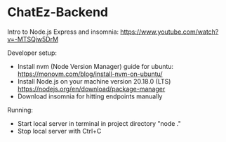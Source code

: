 # ChatEz-Backend

Intro to Node.js Express and insomnia: https://www.youtube.com/watch?v=-MTSQjw5DrM

Developer setup:

- Install nvm (Node Version Manager) guide for ubuntu: https://monovm.com/blog/install-nvm-on-ubuntu/
- Install Node.js on your machine version 20.18.0 (LTS) https://nodejs.org/en/download/package-manager
- Download insomnia for hitting endpoints manually

Running:

- Start local server in terminal in project directory "node ."
- Stop local server with Ctrl+C
